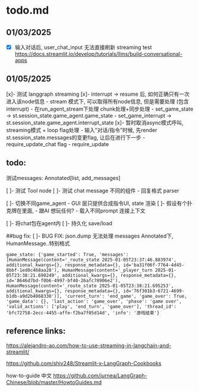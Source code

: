 # todo.md


## 01/03/2025
-[x] 输入对话后, user_chat_input 无法直接刷新
streaming test
https://docs.streamlit.io/develop/tutorials/llms/build-conversational-apps

## 01/05/2025
[x]- 测试 langgraph streaming
[x]- interrupt -> resume 后, 如何正确只有一次进入该node信息
    - stream 模式下, 可以取得所有node信息, 但是需要处理 (包含interrupt)
    - 在run_agent_stream下处理 chunk处理+同步处理
        - set_game_state -> st.session_state.game_agent.game_state
        - set_game_interrupt -> st.session_state.game_agent.interrupt_state
[x]- 暂时取消async模式呼叫, streaming模式 + loop flag处理
    - 输入"对话/指令"时候, 先render st.session_state.messages的变更flag, 让后在进行下一步
    - require_update_chat flag
    - require_update



## todo:

测试messages: Annotated[list, add_messages]


[ ]- 测试 Tool node
[ ]- 测试 chat message 不同的组件
    - 回复格式 parser

[ ]- 切换不同game_agent
    - GUI 层只提供合成指令UI, state 渲染
[ ]- 假设有个扑克牌在里面, 
    - 跟AI 想玩任何?
    - 载入不同prompt 连接上下文

[ ]- 将chat包在agent内
[ ]- 持久化 save/load

##bug fix:
[ ]- BUG FIX: json.dump 无法处理 messages Annotated下, HumanMessage..特别格式 
```
game_state: {'game_started': True, 'messages': [HumanMessage(content='_route_state 2025-01-05T23:37:46.883974', additional_kwargs={}, response_metadata={}, id='ba31f06f-7764-4d45-8bbf-1ed0c468aa28'), HumanMessage(content='_player_turn 2025-01-05T23:38:21.690249', additional_kwargs={}, response_metadata={}, id='8646d7bd-f0b6-4997-bf40-26afc78906e2'), HumanMessage(content='_route_state 2025-01-05T23:38:21.695253', additional_kwargs={}, response_metadata={}, id='76f301b3-6721-4699-b1db-a9d2b4868330')], 'current_turn': 'end_game', 'game_over': True, 'game_data': {}, 'last_action': 'game_over', 'phase': 'game over', 'valid_actions': ['play', 'end_turn', 'game_over'], 'thread_id': 'bfc72758-2ecc-4455-affe-f2ba7f05d14d', 'info': '游戏结束'}
```




## reference links:

https://alejandro-ao.com/how-to-use-streaming-in-langchain-and-streamlit/

https://github.com/shiv248/Streamlit-x-LangGraph-Cookbooks

how-to-guide 中文
https://github.com/jurnea/LangGraph-Chinese/blob/master/HowtoGuides.md
